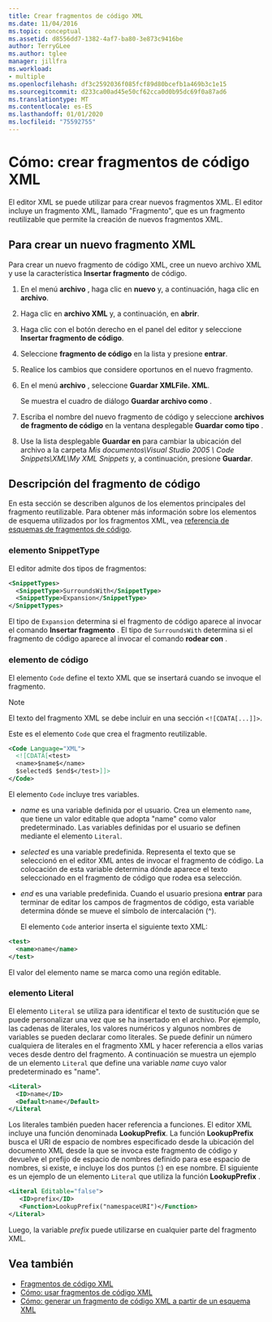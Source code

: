 ```yaml
---
title: Crear fragmentos de código XML
ms.date: 11/04/2016
ms.topic: conceptual
ms.assetid: d8556dd7-1382-4af7-ba80-3e873c9416be
author: TerryGLee
ms.author: tglee
manager: jillfra
ms.workload:
- multiple
ms.openlocfilehash: df3c2592036f085fcf89d80bcefb1a469b3c1e15
ms.sourcegitcommit: d233ca00ad45e50cf62cca0d0b95dc69f0a87ad6
ms.translationtype: MT
ms.contentlocale: es-ES
ms.lasthandoff: 01/01/2020
ms.locfileid: "75592755"
---
```

# <a name="how-to-create-xml-snippets"></a>Cómo: crear fragmentos de código XML

El editor XML se puede utilizar para crear nuevos fragmentos XML. El editor incluye un fragmento XML, llamado "Fragmento", que es un fragmento reutilizable que permite la creación de nuevos fragmentos XML.

## <a name="to-create-a-new-xml-snippet"></a>Para crear un nuevo fragmento XML

Para crear un nuevo fragmento de código XML, cree un nuevo archivo XML y use la característica **Insertar fragmento** de código.

1. En el menú **archivo** , haga clic en **nuevo** y, a continuación, haga clic en **archivo**.

2. Haga clic en **archivo XML** y, a continuación, en **abrir**.

3. Haga clic con el botón derecho en el panel del editor y seleccione **Insertar fragmento de código**.

4. Seleccione **fragmento de código** en la lista y presione **entrar**.

5. Realice los cambios que considere oportunos en el nuevo fragmento.

6. En el menú **archivo** , seleccione **Guardar XMLFile. XML**.

     Se muestra el cuadro de diálogo **Guardar archivo como** .

7. Escriba el nombre del nuevo fragmento de código y seleccione **archivos de fragmento de código** en la ventana desplegable **Guardar como tipo** .

8. Use la lista desplegable **Guardar en** para cambiar la ubicación del archivo a la carpeta *Mis documentos\Visual Studio 2005 \ Code Snippets\XML\My XML Snippets* y, a continuación, presione **Guardar**.

## <a name="snippet-description"></a>Descripción del fragmento de código

En esta sección se describen algunos de los elementos principales del fragmento reutilizable. Para obtener más información sobre los elementos de esquema utilizados por los fragmentos XML, vea [referencia de esquemas de fragmentos de código](../ide/code-snippets-schema-reference.md).

### <a name="snippettype-element"></a>elemento SnippetType

El editor admite dos tipos de fragmentos:

```xml
<SnippetTypes>
  <SnippetType>SurroundsWith</SnippetType>
  <SnippetType>Expansion</SnippetType>
</SnippetTypes>
```

El tipo de `Expansion` determina si el fragmento de código aparece al invocar el comando **Insertar fragmento** . El tipo de `SurroundsWith` determina si el fragmento de código aparece al invocar el comando **rodear con** .

### <a name="code-element"></a>elemento de código

El elemento `Code` define el texto XML que se insertará cuando se invoque el fragmento.

> [!NOTE]
> El texto del fragmento XML se debe incluir en una sección `<![CDATA[...]]>`.

Este es el elemento `Code` que crea el fragmento reutilizable.

```xml
<Code Language="XML">
  <![CDATA[<test>
  <name>$name$</name>
  $selected$ $end$</test>]]>
</Code>
```

El elemento `Code` incluye tres variables.

- $name$ es una variable definida por el usuario. Crea un elemento `name`, que tiene un valor editable que adopta "name" como valor predeterminado. Las variables definidas por el usuario se definen mediante el elemento `Literal`.

- $selected$ es una variable predefinida. Representa el texto que se seleccionó en el editor XML antes de invocar el fragmento de código. La colocación de esta variable determina dónde aparece el texto seleccionado en el fragmento de código que rodea esa selección.

- $end$ es una variable predefinida. Cuando el usuario presiona **entrar** para terminar de editar los campos de fragmentos de código, esta variable determina dónde se mueve el símbolo de intercalación (^).

  El elemento `Code` anterior inserta el siguiente texto XML:

```xml
<test>
  <name>name</name>
</test>
```

El valor del elemento name se marca como una región editable.

### <a name="literal-element"></a>elemento Literal

El elemento `Literal` se utiliza para identificar el texto de sustitución que se puede personalizar una vez que se ha insertado en el archivo. Por ejemplo, las cadenas de literales, los valores numéricos y algunos nombres de variables se pueden declarar como literales. Se puede definir un número cualquiera de literales en el fragmento XML y hacer referencia a ellos varias veces desde dentro del fragmento. A continuación se muestra un ejemplo de un elemento `Literal` que define una variable $name$ cuyo valor predeterminado es "name".

```xml
<Literal>
  <ID>name</ID>
  <Default>name</Default>
</Literal
```

Los literales también pueden hacer referencia a funciones. El editor XML incluye una función denominada **LookupPrefix**. La función **LookupPrefix** busca el URI de espacio de nombres especificado desde la ubicación del documento XML desde la que se invoca este fragmento de código y devuelve el prefijo de espacio de nombres definido para ese espacio de nombres, si existe, e incluye los dos puntos (:) en ese nombre. El siguiente es un ejemplo de un elemento `Literal` que utiliza la función **LookupPrefix** .

```xml
<Literal Editable="false">
   <ID>prefix</ID>
   <Function>LookupPrefix("namespaceURI")</Function>
</Literal>
```

Luego, la variable $prefix$ puede utilizarse en cualquier parte del fragmento XML.

## <a name="see-also"></a>Vea también

- [Fragmentos de código XML](../xml-tools/xml-snippets.md)
- [Cómo: usar fragmentos de código XML](../xml-tools/how-to-use-xml-snippets.md)
- [Cómo: generar un fragmento de código XML a partir de un esquema XML](../xml-tools/how-to-generate-an-xml-snippet-from-an-xml-schema.md)
